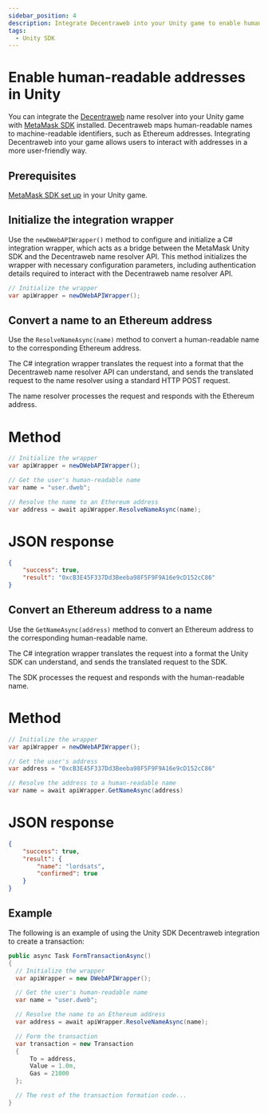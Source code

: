 ```yaml
---
sidebar_position: 4
description: Integrate Decentraweb into your Unity game to enable human-readable addresses.
tags:
  - Unity SDK
---
```


# Enable human-readable addresses in Unity

You can integrate the [Decentraweb](https://decentraweb.org/) name resolver into your Unity game
with [MetaMask SDK](../use-sdk/gaming/unity.md) installed.
Decentraweb maps human-readable names to machine-readable identifiers, such as Ethereum addresses.
Integrating Decentraweb into your game allows users to interact with addresses in a more user-friendly way.

## Prerequisites

[MetaMask SDK set up](../use-sdk/gaming/unity.md) in your Unity game.

## Initialize the integration wrapper

Use the `newDWebAPIWrapper()` method to configure and initialize a C# integration wrapper, which
acts as a bridge between the MetaMask Unity SDK and the Decentraweb name resolver API.
This method initializes the wrapper with necessary configuration parameters, including
authentication details required to interact with the Decentraweb name resolver API.

```csharp
// Initialize the wrapper
var apiWrapper = newDWebAPIWrapper();
```

## Convert a name to an Ethereum address

Use the `ResolveNameAsync(name)` method to convert a human-readable name to the corresponding
Ethereum address.

The C# integration wrapper translates the request into a format that the Decentraweb name resolver
API can understand, and sends the translated request to the name resolver using a standard HTTP POST request.

The name resolver processes the request and responds with the Ethereum address.

<!--tabs-->

# Method

```csharp
// Initialize the wrapper
var apiWrapper = newDWebAPIWrapper();

// Get the user's human-readable name
var name = "user.dweb";

// Resolve the name to an Ethereum address
var address = await apiWrapper.ResolveNameAsync(name);
```

# JSON response

```json
{
    "success": true,
    "result": "0xcB3E45F337Dd3Beeba98F5F9F9A16e9cD152cC86"
}
```

<!--/tabs-->

## Convert an Ethereum address to a name

Use the `GetNameAsync(address)` method to convert an Ethereum address to the corresponding
human-readable name.

The C# integration wrapper translates the request into a format the Unity SDK can understand, and
sends the translated request to the SDK.

The SDK processes the request and responds with the human-readable name.

<!--tabs-->

# Method

```csharp
// Initialize the wrapper
var apiWrapper = newDWebAPIWrapper();

// Get the user's address
var address = "0xcB3E45F337Dd3Beeba98F5F9F9A16e9cD152cC86"

// Resolve the address to a human-readable name
var name = await apiWrapper.GetNameAsync(address)
```

# JSON response

```json
{
    "success": true,
    "result": {
        "name": "lordsats",
        "confirmed": true
    }
}
```

<!--/tabs-->

## Example

The following is an example of using the Unity SDK Decentraweb integration to create a transaction:

```csharp
public async Task FormTransactionAsync()
{
  // Initialize the wrapper
  var apiWrapper = new DWebAPIWrapper();

  // Get the user's human-readable name
  var name = "user.dweb";

  // Resolve the name to an Ethereum address
  var address = await apiWrapper.ResolveNameAsync(name);

  // Form the transaction
  var transaction = new Transaction
  {
      To = address,
      Value = 1.0m,
      Gas = 21000
  };

  // The rest of the transaction formation code...
}
```
